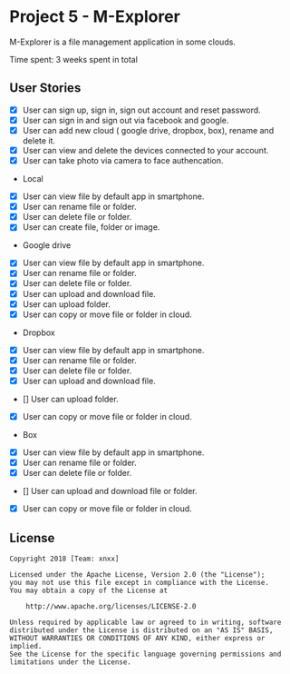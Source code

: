 # Project 5 - M-Explorer
M-Explorer is a file management application in some clouds.

Time spent: 3 weeks spent in total

## User Stories
* [x] User can sign up, sign in, sign out account and reset password.
* [x] User can sign in and sign out via facebook and google.
* [x] User can add new cloud ( google drive, dropbox, box), rename and delete it.
* [x] User can view and delete the devices connected to your account.
* [x] User can take photo via camera to face authencation.
* Local
* [x] User can view file by default app in smartphone.
* [x] User can rename file or folder.
* [x] User can delete file or folder.
* [x] User can create file, folder or image.
* Google drive
* [x] User can view file by default app in smartphone.
* [x] User can rename file or folder.
* [x] User can delete file or folder.
* [x] User can upload and download file.
* [x] User can upload folder.
* [x] User can copy or move file or folder in cloud.
* Dropbox
* [x] User can view file by default app in smartphone.
* [x] User can rename file or folder.
* [x] User can delete file or folder.
* [x] User can upload and download file.
* [] User can upload folder.
* [x] User can copy or move file or folder in cloud.
* Box
* [x] User can view file by default app in smartphone.
* [x] User can rename file or folder.
* [x] User can delete file or folder.
* [] User can upload and download file or folder.
* [x] User can copy or move file or folder in cloud.

## License

    Copyright 2018 [Team: xnxx]

    Licensed under the Apache License, Version 2.0 (the "License");
    you may not use this file except in compliance with the License.
    You may obtain a copy of the License at

        http://www.apache.org/licenses/LICENSE-2.0

    Unless required by applicable law or agreed to in writing, software
    distributed under the License is distributed on an "AS IS" BASIS,
    WITHOUT WARRANTIES OR CONDITIONS OF ANY KIND, either express or implied.
    See the License for the specific language governing permissions and
    limitations under the License.
